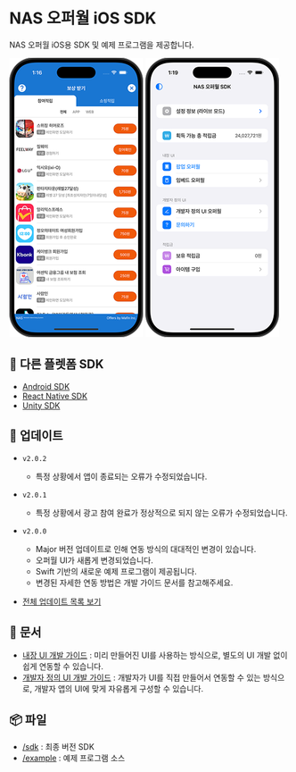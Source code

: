 # NAS 오퍼월 iOS SDK
NAS 오퍼월 iOS용 SDK 및 예제 프로그램을 제공합니다.

![](/docs/img/popup_offerwall.png) ![](/docs/img/example_app.png)

## 🔗 다른 플렛폼 SDK
- [Android SDK](https://github.com/mafin-global/nas-offerwall-android)
- [React Native SDK](https://github.com/mafin-global/nas-offerwall-react-native)
- [Unity SDK](https://github.com/mafin-global/nas-offerwall-unity)

## 📝 업데이트
- `v2.0.2`
  - 특정 상황에서 앱이 종료되는 오류가 수정되었습니다.

- `v2.0.1`
  - 특정 상황에서 광고 참여 완료가 정상적으로 되지 않는 오류가 수정되었습니다.

- `v2.0.0`
  - Major 버전 업데이트로 인해 연동 방식의 대대적인 변경이 있습니다.
  - 오퍼월 UI가 새롭게 변경되었습니다.
  - Swift 기반의 새로운 예제 프로그램이 제공됩니다.
  - 변경된 자세한 연동 방법은 개발 가이드 문서를 참고해주세요.


- [전체 업데이트 목록 보기](docs/Update.md)

## 📖 문서
- [내장 UI 개발 가이드](docs/Guide.Embed.md) : 미리 만들어진 UI를 사용하는 방식으로, 별도의 UI 개발 없이 쉽게 연동할 수 있습니다.
- [개발자 정의 UI 개발 가이드](docs/Guide.Custom.md) : 개발자가 UI를 직접 만들어서 연동할 수 있는 방식으로, 개발자 앱의 UI에 맞게 자유롭게 구성할 수 있습니다.

## 📦 파일
- [/sdk](sdk) : 최종 버전 SDK
- [/example](example) : 예제 프로그램 소스
